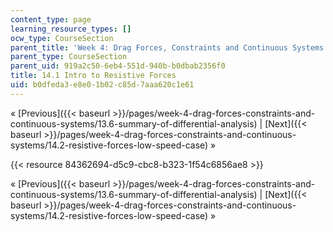 ```yaml
---
content_type: page
learning_resource_types: []
ocw_type: CourseSection
parent_title: 'Week 4: Drag Forces, Constraints and Continuous Systems'
parent_type: CourseSection
parent_uid: 919a2c50-6eb4-551d-940b-b0dbab2356f0
title: 14.1 Intro to Resistive Forces
uid: b0dfeda3-e8e0-1b02-c85d-7aaa620c1e61
---
```


« [Previous]({{< baseurl >}}/pages/week-4-drag-forces-constraints-and-continuous-systems/13.6-summary-of-differential-analysis) | [Next]({{< baseurl >}}/pages/week-4-drag-forces-constraints-and-continuous-systems/14.2-resistive-forces-low-speed-case) »

{{< resource 84362694-d5c9-cbc8-b323-1f54c6856ae8 >}}

« [Previous]({{< baseurl >}}/pages/week-4-drag-forces-constraints-and-continuous-systems/13.6-summary-of-differential-analysis) | [Next]({{< baseurl >}}/pages/week-4-drag-forces-constraints-and-continuous-systems/14.2-resistive-forces-low-speed-case) »
